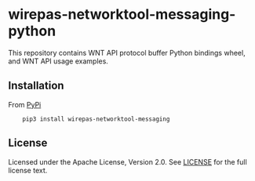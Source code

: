 # wirepas-networktool-messaging-python

This repository contains WNT API protocol buffer Python bindings wheel, and WNT API usage examples.

## Installation

From [PyPi][wirepas_networktool_messaging_python_pypi]
```shell
    pip3 install wirepas-networktool-messaging
```

## License

Licensed under the Apache License, Version 2.0.
See [LICENSE][here_license] for the full license text.

[here_license]: LICENSE
[wirepas_networktool_messaging_python_pypi]: https://pypi.org/project/wirepas-networktool-messaging
